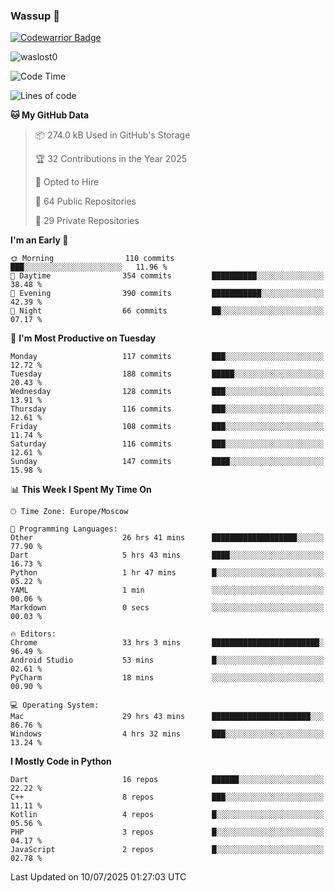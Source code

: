 ### Wassup 👋

[![Codewarrior Badge](https://www.codewars.com/users/waslost/badges/small)](https://www.codewars.com/users/waslost)

<p align="left"> <img src="https://komarev.com/ghpvc/?username=waslost0" alt="waslost0" /></p>

<!--START_SECTION:waka-->
![Code Time](http://img.shields.io/badge/Code%20Time-5%2C910%20hrs%2055%20mins-blue)

![Lines of code](https://img.shields.io/badge/From%20Hello%20World%20I%27ve%20Written-1.5%20million%20lines%20of%20code-blue)

**🐱 My GitHub Data** 

> 📦 274.0 kB Used in GitHub's Storage 
 > 
> 🏆 32 Contributions in the Year 2025
 > 
> 💼 Opted to Hire
 > 
> 📜 64 Public Repositories 
 > 
> 🔑 29 Private Repositories 
 > 
**I'm an Early 🐤** 

```text
🌞 Morning                110 commits         ███░░░░░░░░░░░░░░░░░░░░░░   11.96 % 
🌆 Daytime                354 commits         ██████████░░░░░░░░░░░░░░░   38.48 % 
🌃 Evening                390 commits         ███████████░░░░░░░░░░░░░░   42.39 % 
🌙 Night                  66 commits          ██░░░░░░░░░░░░░░░░░░░░░░░   07.17 % 
```
📅 **I'm Most Productive on Tuesday** 

```text
Monday                   117 commits         ███░░░░░░░░░░░░░░░░░░░░░░   12.72 % 
Tuesday                  188 commits         █████░░░░░░░░░░░░░░░░░░░░   20.43 % 
Wednesday                128 commits         ███░░░░░░░░░░░░░░░░░░░░░░   13.91 % 
Thursday                 116 commits         ███░░░░░░░░░░░░░░░░░░░░░░   12.61 % 
Friday                   108 commits         ███░░░░░░░░░░░░░░░░░░░░░░   11.74 % 
Saturday                 116 commits         ███░░░░░░░░░░░░░░░░░░░░░░   12.61 % 
Sunday                   147 commits         ████░░░░░░░░░░░░░░░░░░░░░   15.98 % 
```


📊 **This Week I Spent My Time On** 

```text
🕑︎ Time Zone: Europe/Moscow

💬 Programming Languages: 
Other                    26 hrs 41 mins      ███████████████████░░░░░░   77.90 % 
Dart                     5 hrs 43 mins       ████░░░░░░░░░░░░░░░░░░░░░   16.73 % 
Python                   1 hr 47 mins        █░░░░░░░░░░░░░░░░░░░░░░░░   05.22 % 
YAML                     1 min               ░░░░░░░░░░░░░░░░░░░░░░░░░   00.06 % 
Markdown                 0 secs              ░░░░░░░░░░░░░░░░░░░░░░░░░   00.03 % 

🔥 Editors: 
Chrome                   33 hrs 3 mins       ████████████████████████░   96.49 % 
Android Studio           53 mins             █░░░░░░░░░░░░░░░░░░░░░░░░   02.61 % 
PyCharm                  18 mins             ░░░░░░░░░░░░░░░░░░░░░░░░░   00.90 % 

💻 Operating System: 
Mac                      29 hrs 43 mins      ██████████████████████░░░   86.76 % 
Windows                  4 hrs 32 mins       ███░░░░░░░░░░░░░░░░░░░░░░   13.24 % 
```

**I Mostly Code in Python** 

```text
Dart                     16 repos            ██████░░░░░░░░░░░░░░░░░░░   22.22 % 
C++                      8 repos             ███░░░░░░░░░░░░░░░░░░░░░░   11.11 % 
Kotlin                   4 repos             █░░░░░░░░░░░░░░░░░░░░░░░░   05.56 % 
PHP                      3 repos             █░░░░░░░░░░░░░░░░░░░░░░░░   04.17 % 
JavaScript               2 repos             █░░░░░░░░░░░░░░░░░░░░░░░░   02.78 % 
```




 Last Updated on 10/07/2025 01:27:03 UTC
<!--END_SECTION:waka-->

